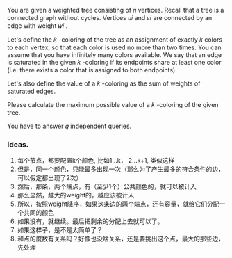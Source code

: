 You are given a weighted tree consisting of 𝑛
 vertices. Recall that a tree is a connected graph without cycles. Vertices 𝑢𝑖
 and 𝑣𝑖
 are connected by an edge with weight 𝑤𝑖
.

Let's define the 𝑘
-coloring of the tree as an assignment of exactly 𝑘
 colors to each vertex, so that each color is used no more than two times. You can assume that you have infinitely many colors available. We say that an edge is saturated in the given 𝑘
-coloring if its endpoints share at least one color (i.e. there exists a color that is assigned to both endpoints).

Let's also define the value of a 𝑘
-coloring as the sum of weights of saturated edges.

Please calculate the maximum possible value of a 𝑘
-coloring of the given tree.

You have to answer 𝑞
 independent queries.

 ### ideas.
 1. 每个节点，都要配置k个颜色, 比如1...k， 2...k+1, 类似这样
 2. 但是，同一个颜色，只能最多出现一次（那么为了产生最多的符合条件的边，可以假定都出现了2次）
 3. 然后，那条，两个端点，有（至少1个）公共颜色的，就可以被计入
 4. 那么显然，越大的weight的，越应该被计入
 5. 所以，按照weight降序，如果这条边的两个端点，还有容量，就给它们分配一个共同的颜色
 6. 如果没有，就继续。最后把剩余的分配上去就可以了。
 7. 如果这样子，是不是太简单了？
 8. 和点的度数有关系吗？好像也没啥关系，还是要挑出这个点，最大的那些边，先处理